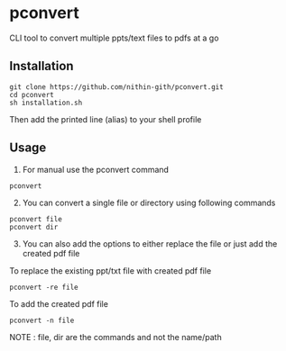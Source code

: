 # pconvert

CLI tool to convert multiple ppts/text files to pdfs at a go

## Installation 
```
git clone https://github.com/nithin-gith/pconvert.git
cd pconvert
sh installation.sh
```
Then add the printed line (alias) to your shell profile

## Usage
1. For manual use the pconvert command
```
pconvert
```
2. You can convert a single file or directory using following commands
``` 
pconvert file
pconvert dir
```
3. You can also add the options to either replace the file or just add the created pdf file 

To replace the existing ppt/txt file with created pdf file
```
pconvert -re file 
```
To add the created pdf file
```
pconvert -n file
```
NOTE : file, dir are the commands and not the name/path 